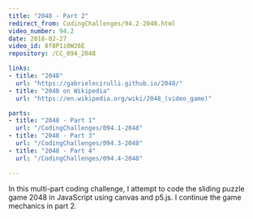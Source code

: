 ```yaml
---
title: "2048 - Part 2"
redirect_from: CodingChallenges/94.2-2048.html
video_number: 94.2
date: 2018-02-27
video_id: 8f8P1i0W26E
repository: /CC_094_2048

links:
- title: "2048"
  url: "https://gabrielecirulli.github.io/2048/"
- title: "2048 on Wikipedia"
  url: "https://en.wikipedia.org/wiki/2048_(video_game)"

parts:
- title: "2048 - Part 1"
  url: "/CodingChallenges/094.1-2048"
- title: "2048 - Part 3"
  url: "/CodingChallenges/094.3-2048"
- title: "2048 - Part 4"
  url: "/CodingChallenges/094.4-2048"

---
```


In this multi-part coding challenge, I attempt to code the sliding puzzle game 2048 in JavaScript using canvas and p5.js. I continue the game mechanics in part 2.
